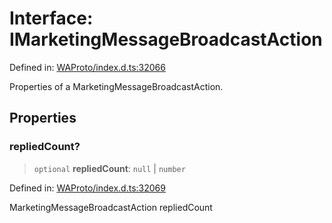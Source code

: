 # Interface: IMarketingMessageBroadcastAction

Defined in: [WAProto/index.d.ts:32066](https://github.com/Riders004/Tv/blob/3d6aaf6f3efb499dc9d0ca82bb24083bb45a8478/WAProto/index.d.ts#L32066)

Properties of a MarketingMessageBroadcastAction.

## Properties

### repliedCount?

> `optional` **repliedCount**: `null` \| `number`

Defined in: [WAProto/index.d.ts:32069](https://github.com/Riders004/Tv/blob/3d6aaf6f3efb499dc9d0ca82bb24083bb45a8478/WAProto/index.d.ts#L32069)

MarketingMessageBroadcastAction repliedCount
